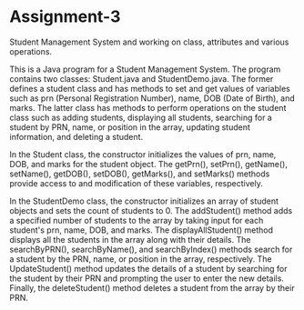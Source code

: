 # Assignment-3


Student Management System and working on class, attributes and various operations.

This is a Java program for a Student Management System. The program contains two classes: Student.java and StudentDemo.java. The former defines a student class and has methods to set and get values of variables such as prn (Personal Registration Number), name, DOB (Date of Birth), and marks. The latter class has methods to perform operations on the student class such as adding students, displaying all students, searching for a student by PRN, name, or position in the array, updating student information, and deleting a student.

In the Student class, the constructor initializes the values of prn, name, DOB, and marks for the student object. The getPrn(), setPrn(), getName(), setName(), getDOB(), setDOB(), getMarks(), and setMarks() methods provide access to and modification of these variables, respectively.

In the StudentDemo class, the constructor initializes an array of student objects and sets the count of students to 0. The addStudent() method adds a specified number of students to the array by taking input for each student's prn, name, DOB, and marks. The displayAllStudent() method displays all the students in the array along with their details. The searchByPRN(), searchByName(), and searchByIndex() methods search for a student by the PRN, name, or position in the array, respectively. The UpdateStudent() method updates the details of a student by searching for the student by their PRN and prompting the user to enter the new details. Finally, the deleteStudent() method deletes a student from the array by their PRN.
